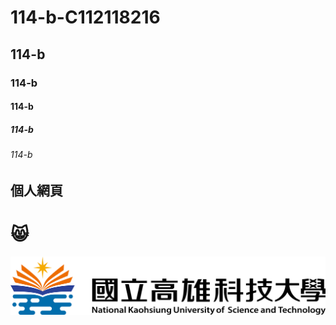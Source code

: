 # 114-b-C112118216
## 114-b
### 114-b
#### 114-b
##### 114-b
###### 114-b
## 個人網頁
# 😸
![NKUST](NKUST.png)
